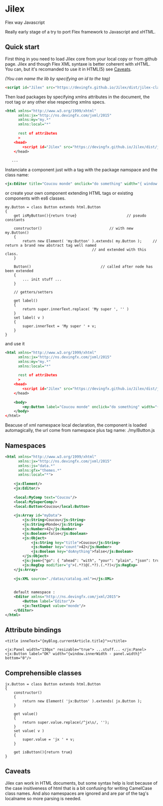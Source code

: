 # Jilex
Flex way Javascript

Really early stage of a try to port Flex framework to Javascript and xHTML.


## Quick start

First thing in you need to load Jilex core from your local copy or from github page.
Jilex and though Flex XML syntaxe is better coherent with xHTML. You can, but it's recomanded to use it in HTML(5) see [Caveats](#caveats).

_(You can name the lib by specifying an id to the tag)_
```html
<script id="Jilex" src="https://devingfx.github.io/Jilex/dist/jilex-classes.src.js"></script>
```

Then load packages by specifying xmlns attributes in the document, the root tag or any other else respecting xmlns specs.

```xml
<html xmlns="http://www.w3.org/1999/xhtml"
      xmlns:jx="http://ns.devingfx.com/jxml/2015"
      xmlns:my="my.*"
      xmlns:local="*"
      
      rest of attributes
      >
    <head>
        <script id="Jilex" src="https://devingfx.github.io/Jilex/dist/jilex-classes.src.js"></script>
    </head>
    
   ...
```

Instanciate a component just with a tag with the package namspace and the class name:

```xml
<jx:Editor title="Coucou monde" onclick="do something" width="{ window.innerWidth / 2 }" />
```

or create your own component extending HTML tags or existing components with es6 classes.

```es6
my.Button = class Button extends html.Button
{
	get isMyButton(){return true}						// pseudo constants
	
	constructor()								// with new my.Button()
	{
		return new Element( 'my:Button' ).extends( my.Button );		// return a brand new abstract tag well named
										// and extended with this class.
	}
	
	Button()								// called after node has been extended
	{
		... init stuff ...
	}
	
	// getters/setters
	
	get label()
	{
		return super.innerText.replace( 'My super ', '' )
	}
	set label( v )
	{
		super.innerText = 'My super ' + v;
	}
}
```
 and use it
 
```xml
<html xmlns="http://www.w3.org/1999/xhtml"
      xmlns:jx="http://ns.devingfx.com/jxml/2015"
      xmlns:my="my.*"
      xmlns:local="*"
      
      rest of attributes
      >
	<head>
		<script id="Jilex" src="https://devingfx.github.io/Jilex/dist/jilex-classes.src.js"></script>
	</head>
	
	<body>
		<my:Button label="Coucou monde" onclick="do something" width="{ window.innerWidth / 2 }" />
	</body>
</html>
```

Beacuse of xml namespace local declaration, the component is loaded automagically, the url come from namespace plus tag name:
./my/Button.js


## Namespaces

```xml
<html xmlns="http://www.w3.org/1999/xhtml"
      xmlns:jx="http://ns.devingfx.com/jxml/2015"
      xmlns:js="data.*"
      xmlns:gfx="themes.*"
      xmlns:local="*">
    
    <jx:Element/>
    <jx:Editor/>
    
    <local:MyComp text="Coucou"/>
    <local:MySuperComp/>
    <local:Button>Coucou</local:Button>
    
    <js:Array id="myData">
        <js:String>Coucou</js:String>
        <js:String>Monde</js:String>
        <js:Number>42</js:Number>
        <js:Boolean>false</js:Boolean>
        <js:Object>
            <js:String key="title">Coucou</js:String>
            <js:Number key="count">42</js:Number>
            <js:Boolean key="doAnything">false</js:Boolean>
        </js:Object>
        <js:json>{"go": { "ahead": "with", "your": "plain", "json": true} }</js:json>
        <js:RegExp modifier="g">(.*?)@(.*?).(.*?)</js:RegExp>
    </js:Array>
    
    <js:XML source="./datas/catalog.xml"></js:XML>
    
    
    default namespace :
    <Editor xmlns="http://ns.devingfx.com/jxml/2015">
        <Button label="Editor"/>
        <jx:TextInput value="monde"/>
    </Editor>
</html>
```

## Attribute bindings

```xhtml
<title inneText="{myBlog.currentArticle.title}"></title>

<jx:Panel width="130px" resizable="true"> ...stuff... </jx:Panel>
<jx:Button label="OK" width="{window.innerWidth - panel.width}" bottom="0"/>
```


## Comprehensible classes

```es6
jx.Button = class Button extends html.Button
{
	constructor()
	{
		return new Element( 'jx:Button' ).extends( jx.Button );
	}
	
	get value()
	{
		return super.value.replace(/^jx\s/, '');
	}
	set value( v )
	{
		super.value = 'jx ' + v;
	}
	
	get isButton(){return true}
}
```

## Caveats

Jilex can work in HTML documents, but some syntax help is lost because of the case insitiveness of html that is a bit confusing for writing CamelCase class names. And also namespaces are ignored and are par of the tag's localname so more parsing is needed.
